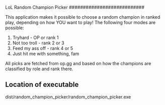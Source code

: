 LoL Random Champion Picker
###########################

This application makes it possible to choose a random champion
in ranked play, depending on how YOU want to play! The following
four modes are possible:

1) Tryhard - OP or rank 1
2) Not too troll - rank 2 or 3
3) Feed my ass off - rank 4 or 5
4) Just hit me with something, fam

All picks are fetched from op.gg and based on how the champions are
classified by role and rank there.

Location of executable
-----------------------
dist/random_champion_picker/random_champion_picker.exe
